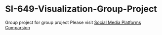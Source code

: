 # SI-649-Visualization-Group-Project
Group project for group project
Please visit [Social Media Platforms Comparsion](https://francislint-si-649-visualization-group-p-top-influencers-wu21oc.streamlit.app/)
